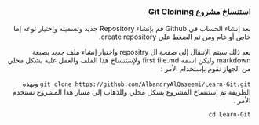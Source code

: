 


### <div dir=rtl> استنساخ مشروع Git Cloining<dir>
<div dir=rtl>
بعد إنشاء الحساب في Github قم بإنشاء Repository جديد وتسميته وإختيار نوعه إما خاص أو عام ومن ثم الضغط على create repository.

بعد ذلك سيتم الإنتقال إلى صفحة ال repositry واختيار إنشاء ملف جديد بصيغة markdown
وليكن اسمه first file.md ولإستنساخ هذا الملف والعمل عليه بشكل محلي من الجهاز نقوم بإستخدام الأمر :

``
git clone https://github.com/AlbandryAlQaseemi/Learn-Git.git
``
وبهذه الطريقة تم استنساخ المشروع بشكل محلي وللذهاب إلى مسار هذا المشروع نستخدم الأمر .

``
cd Learn-Git
``

<div>


